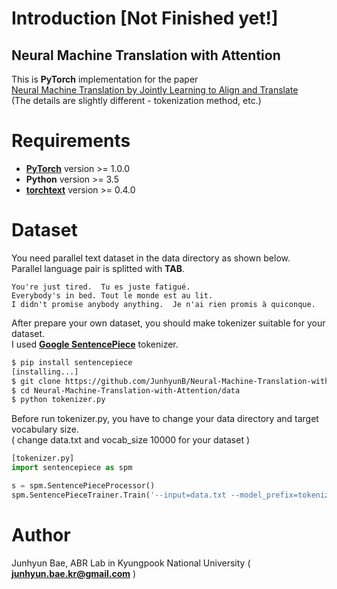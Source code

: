 # Introduction [Not Finished yet!]
## Neural Machine Translation with Attention
This is **PyTorch** implementation for the paper   
[Neural Machine Translation by Jointly Learning to Align and Translate](https://arxiv.org/abs/1409.0473)  
(The details are slightly different - tokenization method, etc.)

# Requirements
* [**PyTorch**](http://pytorch.org/) version >= 1.0.0
* **Python** version >= 3.5
* [**torchtext**](https://torchtext.readthedocs.io/en/latest/#) version >= 0.4.0

# Dataset
You need parallel text dataset in the data directory as shown below.   
Parallel language pair is splitted with **TAB**.  

```
You're just tired.	Tu es juste fatigué.
Everybody's in bed.	Tout le monde est au lit.
I didn't promise anybody anything.	Je n'ai rien promis à quiconque.
```
After prepare your own dataset, you should make tokenizer suitable for your dataset.  
I used [**Google SentencePiece**](https://github.com/google/sentencepiece) tokenizer.

```bash
$ pip install sentencepiece
[installing...]
$ git clone https://github.com/JunhyunB/Neural-Machine-Translation-with-Attention.git
$ cd Neural-Machine-Translation-with-Attention/data
$ python tokenizer.py
```

Before run tokenizer.py, you have to change your data directory and target vocabulary size.  
( change data.txt and vocab_size 10000 for your dataset )

```python
[tokenizer.py]
import sentencepiece as spm

s = spm.SentencePieceProcessor()
spm.SentencePieceTrainer.Train('--input=data.txt --model_prefix=tokenizer --vocab_size=10000')
```

# Author
Junhyun Bae, ABR Lab in Kyungpook National University ( **junhyun.bae.kr@gmail.com** )